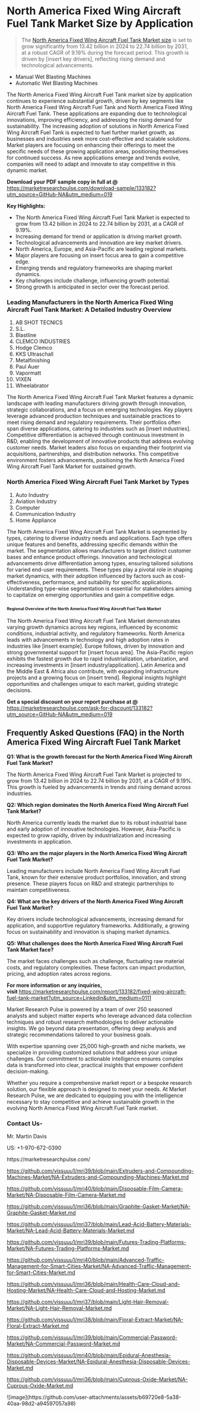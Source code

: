 <h1>North America Fixed Wing Aircraft Fuel Tank Market&nbsp;Size by Application</h1><blockquote><p>The <a href="https://marketresearchpulse.com/download-sample/133182?utm_source=GitHub-NA&amp;utm_medium=019">North America Fixed Wing Aircraft Fuel Tank Market size</a> is set to grow significantly from 13.42 billion in 2024 to 22.74 billion by 2031, at a robust CAGR of 9.19% during the forecast period. This growth is driven by [insert key drivers], reflecting rising demand and technological advancements.</p></blockquote><ul><li>Manual Wet Blasting Machines<li> Automatic Wet Blasting Machines</li></ul><p>The North America Fixed Wing Aircraft Fuel Tank market size by application continues to experience substantial growth, driven by key segments like North America Fixed Wing Aircraft Fuel Tank and North America Fixed Wing Aircraft Fuel Tank. These applications are expanding due to technological innovations, improving efficiency, and addressing the rising demand for sustainability. The increasing adoption of solutions in North America Fixed Wing Aircraft Fuel Tank is expected to fuel further market growth, as businesses and industries seek more cost-effective and scalable solutions. Market players are focusing on enhancing their offerings to meet the specific needs of these growing application areas, positioning themselves for continued success. As new applications emerge and trends evolve, companies will need to adapt and innovate to stay competitive in this dynamic market.</p><p><strong>Download your PDF sample copy in full at @ </strong><a href="https://marketresearchpulse.com/download-sample/133182?utm_source=GitHub-NA&amp;utm_medium=019">https://marketresearchpulse.com/download-sample/133182?utm_source=GitHub-NA&amp;utm_medium=019</a></p><p><strong>Key Highlights: </strong></p><ul><li>The North America Fixed Wing Aircraft Fuel Tank Market is expected to grow from 13.42 billion in 2024 to 22.74 billion by 2031, at a CAGR of 9.19%.</li><li>Increasing demand for trend or application is driving market growth.</li><li>Technological advancements and innovation are key market drivers.</li><li>North America, Europe, and Asia-Pacific are leading regional markets.</li><li>Major players are focusing on insert focus area to gain a competitive edge.</li><li>Emerging trends and regulatory frameworks are shaping market dynamics.</li><li>Key challenges include challenge, influencing growth potential.</li><li>Strong growth is anticipated in sector over the forecast period.</li></ul><h3>Leading Manufacturers in the North America Fixed Wing Aircraft Fuel Tank Market: A Detailed Industry Overview</h3><ol><li>AB SHOT TECNICS</li><li>S.L.</li><li>Blastline</li><li>CLEMCO INDUSTRIES</li><li>Hodge Clemco</li><li>KKS Ultraschall</li><li>Metalfinishing</li><li>Paul Auer</li><li>Vapormatt</li><li>VIXEN</li><li>Wheelabrator</li></ol><div class="flex max-w-full flex-col flex-grow"><div class="min-h-8 text-message flex w-full flex-col items-end gap-2 whitespace-normal break-words [.text-message+&amp;]:mt-5" dir="auto" data-message-author-role="assistant" data-message-id="fd8432e4-4910-450d-b182-61b7bfb0a01f" data-message-model-slug="gpt-4o"><div class="flex w-full flex-col gap-1 empty:hidden first:pt-[3px]"><div class="markdown prose w-full break-words dark:prose-invert light"><p>The North America Fixed Wing Aircraft Fuel Tank Market features a dynamic landscape with leading manufacturers driving growth through innovation, strategic collaborations, and a focus on emerging technologies. Key players leverage advanced production techniques and sustainable practices to meet rising demand and regulatory requirements. Their portfolios often span diverse applications, catering to industries such as [insert industries]. Competitive differentiation is achieved through continuous investment in R&amp;D, enabling the development of innovative products that address evolving customer needs. Market leaders also focus on expanding their footprint via acquisitions, partnerships, and distribution networks. This competitive environment fosters advancements, positioning the North America Fixed Wing Aircraft Fuel Tank Market for sustained growth.</p></div></div></div></div><h3>North America Fixed Wing Aircraft Fuel Tank Market by Types</h3><ol><li>Auto Industry<li> Aviation Industry<li> Computer<li> Communication Industry<li> Home Appliance</li></ol><div class="flex max-w-full flex-col flex-grow"><div class="min-h-8 text-message flex w-full flex-col items-end gap-2 whitespace-normal break-words [.text-message+&amp;]:mt-5" dir="auto" data-message-author-role="assistant" data-message-id="084470be-0bb7-4664-bddf-5156b4f41249" data-message-model-slug="gpt-4o-mini"><div class="flex w-full flex-col gap-1 empty:hidden first:pt-[3px]"><div class="markdown prose w-full break-words dark:prose-invert light"><p>The North America Fixed Wing Aircraft Fuel Tank Market is segmented by types, catering to diverse industry needs and applications. Each type offers unique features and benefits, addressing specific demands within the market. The segmentation allows manufacturers to target distinct customer bases and enhance product offerings. Innovation and technological advancements drive differentiation among types, ensuring tailored solutions for varied end-user requirements. These types play a pivotal role in shaping market dynamics, with their adoption influenced by factors such as cost-effectiveness, performance, and suitability for specific applications. Understanding type-wise segmentation is essential for stakeholders aiming to capitalize on emerging opportunities and gain a competitive edge.</p></div></div></div></div><h3><span style="font-size: 11px;">Regional Overview of the North America Fixed Wing Aircraft Fuel Tank Market</span></h3><div class="flex max-w-full flex-col flex-grow"><div class="min-h-8 text-message flex w-full flex-col items-end gap-2 whitespace-normal break-words [.text-message+&amp;]:mt-5" dir="auto" data-message-author-role="assistant" data-message-id="e9038762-ce64-4e30-91c9-9bd413514231" data-message-model-slug="gpt-4o-mini"><div class="flex w-full flex-col gap-1 empty:hidden first:pt-[3px]"><div class="markdown prose w-full break-words dark:prose-invert light"><p>The North America Fixed Wing Aircraft Fuel Tank Market demonstrates varying growth dynamics across key regions, influenced by economic conditions, industrial activity, and regulatory frameworks. North America leads with advancements in technology and high adoption rates in industries like [insert example]. Europe follows, driven by innovation and strong governmental support for [insert focus area]. The Asia-Pacific region exhibits the fastest growth due to rapid industrialization, urbanization, and increasing investments in [insert industry/application]. Latin America and the Middle East &amp; Africa also contribute, with expanding infrastructure projects and a growing focus on [insert trend]. Regional insights highlight opportunities and challenges unique to each market, guiding strategic decisions.</p></div></div></div></div><p><strong>Get a special discount on your report purchase at @ </strong><a href="https://marketresearchpulse.com/ask-for-discount/133182?utm_source=GitHub-NA&amp;utm_medium=019">https://marketresearchpulse.com/ask-for-discount/133182?utm_source=GitHub-NA&amp;utm_medium=019</a></p><h2>Frequently Asked Questions (FAQ) in the North America Fixed Wing Aircraft Fuel Tank Market</h2><p><strong>Q1: What is the growth forecast for the North America Fixed Wing Aircraft Fuel Tank Market?</strong></p><p>The North America Fixed Wing Aircraft Fuel Tank Market is projected to grow from 13.42 billion in 2024 to 22.74 billion by 2031, at a CAGR of 9.19%. This growth is fueled by advancements in trends and rising demand across industries.</p><p><strong>Q2: Which region dominates the North America Fixed Wing Aircraft Fuel Tank Market?</strong></p><p>North America currently leads the market due to its robust industrial base and early adoption of innovative technologies. However, Asia-Pacific is expected to grow rapidly, driven by industrialization and increasing investments in application.</p><p><strong>Q3: Who are the major players in the North America Fixed Wing Aircraft Fuel Tank Market?</strong></p><p>Leading manufacturers include North America Fixed Wing Aircraft Fuel Tank, known for their extensive product portfolios, innovation, and strong presence. These players focus on R&amp;D and strategic partnerships to maintain competitiveness.</p><p><strong>Q4: What are the key drivers of the North America Fixed Wing Aircraft Fuel Tank Market?</strong></p><p>Key drivers include technological advancements, increasing demand for application, and supportive regulatory frameworks. Additionally, a growing focus on sustainability and innovation is shaping market dynamics.</p><p><strong>Q5: What challenges does the North America Fixed Wing Aircraft Fuel Tank Market face?</strong></p><p>The market faces challenges such as challenge, fluctuating raw material costs, and regulatory complexities. These factors can impact production, pricing, and adoption rates across regions.</p><p><strong>For more information or any inquiries, visit&nbsp;</strong><a href="https://marketresearchpulse.com/report/133182/fixed-wing-aircraft-fuel-tank-market?utm_source=Linkedin&utm_medium=0111">https://marketresearchpulse.com/report/133182/fixed-wing-aircraft-fuel-tank-market?utm_source=Linkedin&utm_medium=0111</a></p><p>Market Research Pulse is powered by a team of over 250 seasoned analysts and subject matter experts who leverage advanced data collection techniques and robust research methodologies to deliver actionable insights. We go beyond data presentation, offering deep analysis and strategic recommendations tailored to your business goals.</p><p>With expertise spanning over 25,000 high-growth and niche markets, we specialize in providing customized solutions that address your unique challenges. Our commitment to actionable intelligence ensures complex data is transformed into clear, practical insights that empower confident decision-making.</p><p>Whether you require a comprehensive market report or a bespoke research solution, our flexible approach is designed to meet your needs. At Market Research Pulse, we are dedicated to equipping you with the intelligence necessary to stay competitive and achieve sustainable growth in the evolving North America Fixed Wing Aircraft Fuel Tank market.</p><h3><strong>Contact Us-</strong></h3><p>Mr. Martin Davis</p><p>US: +1-970-672-0390</p><p>https://marketresearchpulse.com/</p><p><a href="https://github.com/vissuuu1/mri39/blob/main/Extruders-and-Compounding-Machines-Market/NA-Extruders-and-Compounding-Machines-Market.md">https://github.com/vissuuu1/mri39/blob/main/Extruders-and-Compounding-Machines-Market/NA-Extruders-and-Compounding-Machines-Market.md</a></p><p><a href="https://github.com/vissuuu1/mri40/blob/main/Disposable-Film-Camera-Market/NA-Disposable-Film-Camera-Market.md">https://github.com/vissuuu1/mri40/blob/main/Disposable-Film-Camera-Market/NA-Disposable-Film-Camera-Market.md</a></p><p><a href="https://github.com/vissuuu1/mri36/blob/main/Graphite-Gasket-Market/NA-Graphite-Gasket-Market.md">https://github.com/vissuuu1/mri36/blob/main/Graphite-Gasket-Market/NA-Graphite-Gasket-Market.md</a></p><p><a href="https://github.com/vissuuu1/mri37/blob/main/Lead-Acid-Battery-Materials-Market/NA-Lead-Acid-Battery-Materials-Market.md">https://github.com/vissuuu1/mri37/blob/main/Lead-Acid-Battery-Materials-Market/NA-Lead-Acid-Battery-Materials-Market.md</a></p><p><a href="https://github.com/vissuuu1/mri39/blob/main/Futures-Trading-Platforms-Market/NA-Futures-Trading-Platforms-Market.md">https://github.com/vissuuu1/mri39/blob/main/Futures-Trading-Platforms-Market/NA-Futures-Trading-Platforms-Market.md</a></p><p><a href="https://github.com/vissuuu1/mri40/blob/main/Advanced-Traffic-Management-for-Smart-Cities-Market/NA-Advanced-Traffic-Management-for-Smart-Cities-Market.md">https://github.com/vissuuu1/mri40/blob/main/Advanced-Traffic-Management-for-Smart-Cities-Market/NA-Advanced-Traffic-Management-for-Smart-Cities-Market.md</a></p><p><a href="https://github.com/vissuuu1/mri36/blob/main/Health-Care-Cloud-and-Hosting-Market/NA-Health-Care-Cloud-and-Hosting-Market.md">https://github.com/vissuuu1/mri36/blob/main/Health-Care-Cloud-and-Hosting-Market/NA-Health-Care-Cloud-and-Hosting-Market.md</a></p><p><a href="https://github.com/vissuuu1/mri37/blob/main/Light-Hair-Removal-Market/NA-Light-Hair-Removal-Market.md">https://github.com/vissuuu1/mri37/blob/main/Light-Hair-Removal-Market/NA-Light-Hair-Removal-Market.md</a></p><p><a href="https://github.com/vissuuu1/mri38/blob/main/Floral-Extract-Market/NA-Floral-Extract-Market.md">https://github.com/vissuuu1/mri38/blob/main/Floral-Extract-Market/NA-Floral-Extract-Market.md</a></p><p><a href="https://github.com/vissuuu1/mri39/blob/main/Commercial-Password-Market/NA-Commercial-Password-Market.md">https://github.com/vissuuu1/mri39/blob/main/Commercial-Password-Market/NA-Commercial-Password-Market.md</a></p><p><a href="https://github.com/vissuuu1/mri40/blob/main/Epidural-Anesthesia-Disposable-Devices-Market/NA-Epidural-Anesthesia-Disposable-Devices-Market.md">https://github.com/vissuuu1/mri40/blob/main/Epidural-Anesthesia-Disposable-Devices-Market/NA-Epidural-Anesthesia-Disposable-Devices-Market.md</a></p><p><a href="https://github.com/vissuuu1/mri36/blob/main/Cuprous-Oxide-Market/NA-Cuprous-Oxide-Market.md">https://github.com/vissuuu1/mri36/blob/main/Cuprous-Oxide-Market/NA-Cuprous-Oxide-Market.md</a></p>
![image](https://github.com/user-attachments/assets/b69720e8-5a38-40aa-98d2-a94597057a98)
